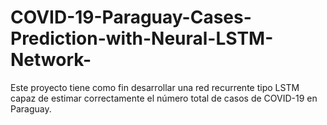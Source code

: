 # COVID-19-Paraguay-Cases-Prediction-with-Neural-LSTM-Network-
Este proyecto tiene como fin desarrollar una red recurrente tipo LSTM capaz de estimar correctamente el número total de casos de COVID-19 en Paraguay.
